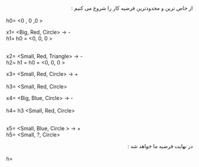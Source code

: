 <div dir = "rtl">
از خاص ترین و محدودترین فرضیه کار را شروع می کنیم :
</div>
<br/>
h0= <0 , 0 ,0 > 
<br/>
  
  x1= <Big, Red, Circle>  -> - 
<br/>
  h1= h0 = <0, 0, 0 >
<br/> <br/>
  
  x2= <Small, Red, Triangle>  -> - 
<br/>
  h2= h1 = h0 = <0, 0, 0 >
<br/>
  
  x3= <Small, Red, Circle>  -> +  
<br/>
  h3= <Small, Red, Circle> 
<br/>
  
  x4= <Big, Blue, Circle>  -> -  
<br/>
  h4= h3 <Small, Red, Circle>   
<br/>
  
  x5= <Small, Blue, Circle >  -> + 
<br/>
  h5= <Small, ?, Circle> 
<br/>
 
<div dir = "rtl">
در نهایت فرضیه ما خواهد شد :
</div>
<br/>
 h= <Small, ?, Circle>
 <br/>

  
